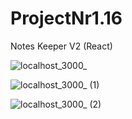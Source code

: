 # ProjectNr1.16
Notes Keeper V2 (React)

![localhost_3000_](https://user-images.githubusercontent.com/61510461/225882639-51b435eb-3952-45e8-804f-c0948c4a0445.png)

![localhost_3000_ (1)](https://user-images.githubusercontent.com/61510461/225882656-c37256e7-ab33-4bbc-9832-2dc2c20db8c2.png)

![localhost_3000_ (2)](https://user-images.githubusercontent.com/61510461/225882668-5d381757-0e10-4937-90a2-f24c77e05def.png)
